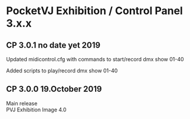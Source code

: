 # PocketVJ Exhibition / Control Panel 3.x.x


## CP 3.0.1 no date yet 2019 <br />
Updated midicontrol.cfg with commands to start/record dmx show 01-40<p/>
Added scripts to play/record dmx show 01-40<p/>

## CP 3.0.0 19.October 2019 <br />
Main release<br />
PVJ Exhibition Image 4.0 <br />


